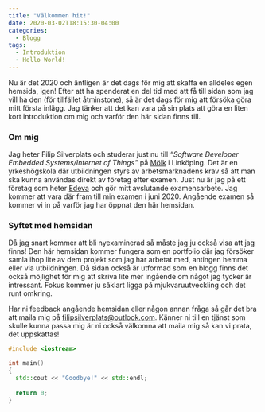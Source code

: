 ```yaml
---
title: "Välkommen hit!"
date: 2020-03-02T18:15:30-04:00
categories:
  - Blogg
tags:
  - Introduktion
  - Hello World!
---
```


Nu är det 2020 och äntligen är det dags för mig att skaffa en alldeles egen hemsida, igen!
Efter att ha spenderat en del tid med att få till sidan som jag vill ha den (för tillfället åtminstone), så är det dags för mig att försöka göra mitt första inlägg.
Jag tänker att det kan vara på sin plats att göra en liten kort introduktion om mig och varför den här sidan finns till.

### Om mig

Jag heter Filip Silverplats och studerar just nu till _“Software Developer Embedded Systems/Internet of Things”_ på [Mölk](https://www.molk.com/) i Linköping.
Det är en yrkeshögskola där utbildningen styrs av arbetsmarknadens krav så att man ska kunna användas direkt av företag efter examen. Just nu är jag på ett företag som heter [Edeva](https://www.edeva.se/se/) och gör mitt avslutande examensarbete. Jag kommer att vara där fram till min examen i juni 2020. Angående examen så kommer vi in på varför jag har öppnat den här hemsidan.

### Syftet med hemsidan

Då jag snart kommer att bli nyexaminerad så måste jag ju också visa att jag finns! Den här hemsidan kommer fungera som en portfolio där jag försöker samla ihop lite av dem projekt som jag har arbetat med, antingen hemma eller via utbildningen. Då sidan också är utformad som en blogg finns det också möjlighet för mig att skriva lite mer ingående om något jag tycker är intressant. Fokus kommer ju såklart ligga på mjukvaruutveckling och det runt omkring.

Har ni feedback angående hemsidan eller någon annan fråga så går det bra att maila mig på [filipsilverplats@outlook.com](mailto:filipsilverplats@outlook.com).
Känner ni till en tjänst som skulle kunna passa mig är ni också välkomna att maila mig så kan vi prata, det uppskattas!

```c++
#include <iostream>

int main()
{
  std::cout << "Goodbye!" << std::endl;
  
  return 0;
}
```